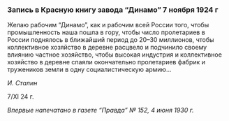 ### Запись в Красную книгу завода “Динамо” 7 ноября 1924 г

Желаю рабочим “Динамо”, как и рабочим всей России того, чтобы промышленность наша пошла в гору, чтобы число пролетариев в России поднялось в ближайший период до 20–30 миллионов, чтобы коллективное хозяйство в деревне расцвело и подчинило своему влиянию частное хозяйство, чтобы высокая индустрия и коллективное хозяйство в деревне спаяли окончательно пролетариев фабрик и тружеников земли в одну социалистическую армию…

_И. Сталин_

7/ХI 24 г.

_Впервые напечатано в газете “Правда” № 152, 4 июня 1930 г._